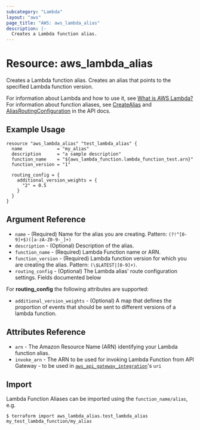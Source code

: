 ```yaml
---
subcategory: "Lambda"
layout: "aws"
page_title: "AWS: aws_lambda_alias"
description: |-
  Creates a Lambda function alias.
---
```


# Resource: aws_lambda_alias

Creates a Lambda function alias. Creates an alias that points to the specified Lambda function version.

For information about Lambda and how to use it, see [What is AWS Lambda?][1]
For information about function aliases, see [CreateAlias][2] and [AliasRoutingConfiguration][3] in the API docs.

## Example Usage

```hcl
resource "aws_lambda_alias" "test_lambda_alias" {
  name             = "my_alias"
  description      = "a sample description"
  function_name    = "${aws_lambda_function.lambda_function_test.arn}"
  function_version = "1"

  routing_config = {
    additional_version_weights = {
      "2" = 0.5
    }
  }
}
```

## Argument Reference

* `name` - (Required) Name for the alias you are creating. Pattern: `(?!^[0-9]+$)([a-zA-Z0-9-_]+)`
* `description` - (Optional) Description of the alias.
* `function_name` - (Required) Lambda Function name or ARN.
* `function_version` - (Required) Lambda function version for which you are creating the alias. Pattern: `(\$LATEST|[0-9]+)`.
* `routing_config` - (Optional) The Lambda alias' route configuration settings. Fields documented below

For **routing_config** the following attributes are supported:

* `additional_version_weights` - (Optional) A map that defines the proportion of events that should be sent to different versions of a lambda function.

## Attributes Reference

* `arn` - The Amazon Resource Name (ARN) identifying your Lambda function alias.
* `invoke_arn` - The ARN to be used for invoking Lambda Function from API Gateway - to be used in [`aws_api_gateway_integration`](/docs/providers/aws/r/api_gateway_integration.html)'s `uri`

[1]: http://docs.aws.amazon.com/lambda/latest/dg/welcome.html
[2]: http://docs.aws.amazon.com/lambda/latest/dg/API_CreateAlias.html
[3]: https://docs.aws.amazon.com/lambda/latest/dg/API_AliasRoutingConfiguration.html

## Import

Lambda Function Aliases can be imported using the `function_name/alias`, e.g.

```
$ terraform import aws_lambda_alias.test_lambda_alias my_test_lambda_function/my_alias
```
